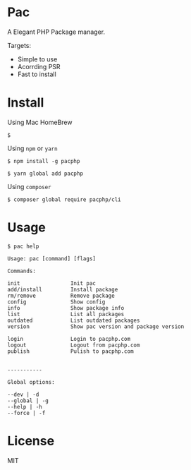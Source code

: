 # Pac

A Elegant PHP Package manager.

Targets: 

- Simple to use
- Acorrding PSR
- Fast to install

# Install

Using Mac HomeBrew

```shell
$ 
```

Using `npm` or `yarn`

```shell
$ npm install -g pacphp

$ yarn global add pacphp
```


Using `composer`

```shell
$ composer global require pacphp/cli
```

# Usage 

```shell
$ pac help

Usage: pac [command] [flags]

Commands:

init                Init pac
add/install         Install package
rm/remove           Remove package
config              Show config
info                Show package info
list                List all packages
outdated            List outdated packages
version             Show pac version and package version

login               Login to pacphp.com
logout              Logout from pacphp.com
publish             Pulish to pacphp.com


-----------

Global options:

--dev | -d
--global | -g
--help | -h
--force | -f
```

# License

MIT
